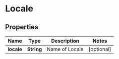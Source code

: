 

# Locale


## Properties

| Name | Type | Description | Notes |
|------------ | ------------- | ------------- | -------------|
|**locale** | **String** | Name of Locale |  [optional] |



